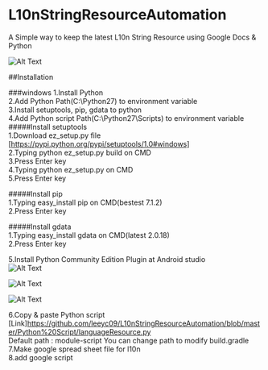 # L10nStringResourceAutomation
A Simple way to keep the latest L10n String Resource using Google Docs & Python


![Alt Text](https://github.com/leeyc09/L10nStringResourceAutomation/blob/master/images/zz.png)

##Installation

###windows
1.Install Python  
2.Add Python Path(C:\Python27) to environment variable  
3.Install setuptools, pip, gdata to python  
4.Add Python script Path(C:\Python27\Scripts) to environment variable  
#####Install setuptools  
    1.Download ez_setup.py file [https://pypi.python.org/pypi/setuptools/1.0#windows]  
    2.Typing python ez_setup.py build on CMD    
    3.Press Enter key  
    4.Typing python ez_setup.py on CMD  
    5.Press Enter key  

#####Install pip  
    1.Typing easy_install pip on CMD(bestest 7.1.2)   
    2.Press Enter key  

#####Install gdata  
    1.Typing easy_install gdata on CMD(latest 2.0.18)  
    2.Press Enter key  

5.Install Python Community Edition Plugin at Android studio  
![Alt Text](https://raw.githubusercontent.com/leeyc09/L10nStringResourceAutomation/7a92f56eafd11f61398a235fce6b06edde8d6d43/images/aaaaaaa.png)  

![Alt Text](https://raw.githubusercontent.com/leeyc09/L10nStringResourceAutomation/7a92f56eafd11f61398a235fce6b06edde8d6d43/images/bbbbbb.png)  

![Alt Text](https://raw.githubusercontent.com/leeyc09/L10nStringResourceAutomation/7a92f56eafd11f61398a235fce6b06edde8d6d43/images/ccccc.png)  

6.Copy & paste Python script [Link]<https://github.com/leeyc09/L10nStringResourceAutomation/blob/master/Python%20Script/languageResource.py>  
  Default path : module-script
  You can change path to modify build.gradle  
7.Make google spread sheet file for l10n  
8.add google script
